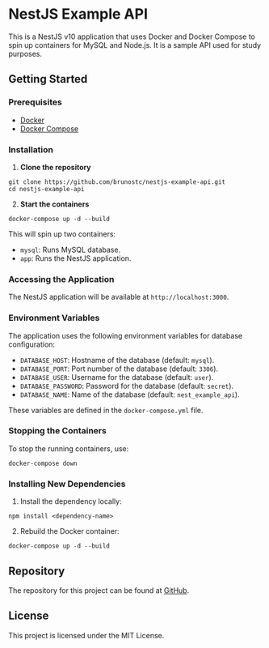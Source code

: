 # NestJS Example API

This is a NestJS v10 application that uses Docker and Docker Compose to spin up containers for MySQL and Node.js. It is a sample API used for study purposes.


## Getting Started

### Prerequisites

- [Docker](https://www.docker.com/get-started)
- [Docker Compose](https://docs.docker.com/compose/install/)

### Installation

1. **Clone the repository**

```
git clone https://github.com/brunostc/nestjs-example-api.git
cd nestjs-example-api
```

2. **Start the containers**

```
docker-compose up -d --build
```

This will spin up two containers:
- `mysql`: Runs MySQL database.
- `app`: Runs the NestJS application.

### Accessing the Application

The NestJS application will be available at `http://localhost:3000`.

### Environment Variables

The application uses the following environment variables for database configuration:

- `DATABASE_HOST`: Hostname of the database (default: `mysql`).
- `DATABASE_PORT`: Port number of the database (default: `3306`).
- `DATABASE_USER`: Username for the database (default: `user`).
- `DATABASE_PASSWORD`: Password for the database (default: `secret`).
- `DATABASE_NAME`: Name of the database (default: `nest_example_api`).

These variables are defined in the `docker-compose.yml` file.

### Stopping the Containers

To stop the running containers, use:

```
docker-compose down
```

### Installing New Dependencies

1. Install the dependency locally:

```
npm install <dependency-name>
```

2. Rebuild the Docker container:

```
docker-compose up -d --build
```

## Repository

The repository for this project can be found at [GitHub](https://github.com/brunostc/nestjs-example-api).

## License

This project is licensed under the MIT License.
